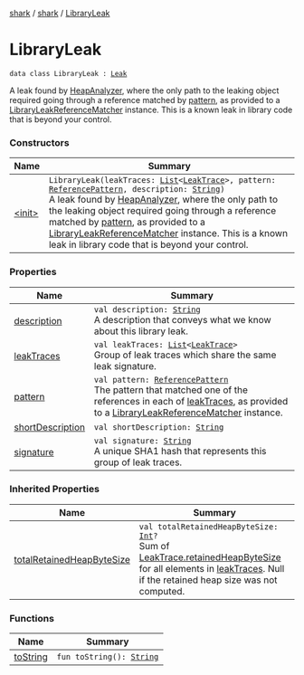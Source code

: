 [shark](../../index.md) / [shark](../index.md) / [LibraryLeak](./index.md)

# LibraryLeak

`data class LibraryLeak : `[`Leak`](../-leak/index.md)

A leak found by [HeapAnalyzer](../-heap-analyzer/index.md), where the only path to the leaking object required going
through a reference matched by [pattern](pattern.md), as provided to a [LibraryLeakReferenceMatcher](../-library-leak-reference-matcher/index.md)
instance. This is a known leak in library code that is beyond your control.

### Constructors

| Name | Summary |
|---|---|
| [&lt;init&gt;](-init-.md) | `LibraryLeak(leakTraces: `[`List`](https://kotlinlang.org/api/latest/jvm/stdlib/kotlin.collections/-list/index.html)`<`[`LeakTrace`](../-leak-trace/index.md)`>, pattern: `[`ReferencePattern`](../-reference-pattern/index.md)`, description: `[`String`](https://kotlinlang.org/api/latest/jvm/stdlib/kotlin/-string/index.html)`)`<br>A leak found by [HeapAnalyzer](../-heap-analyzer/index.md), where the only path to the leaking object required going through a reference matched by [pattern](pattern.md), as provided to a [LibraryLeakReferenceMatcher](../-library-leak-reference-matcher/index.md) instance. This is a known leak in library code that is beyond your control. |

### Properties

| Name | Summary |
|---|---|
| [description](description.md) | `val description: `[`String`](https://kotlinlang.org/api/latest/jvm/stdlib/kotlin/-string/index.html)<br>A description that conveys what we know about this library leak. |
| [leakTraces](leak-traces.md) | `val leakTraces: `[`List`](https://kotlinlang.org/api/latest/jvm/stdlib/kotlin.collections/-list/index.html)`<`[`LeakTrace`](../-leak-trace/index.md)`>`<br>Group of leak traces which share the same leak signature. |
| [pattern](pattern.md) | `val pattern: `[`ReferencePattern`](../-reference-pattern/index.md)<br>The pattern that matched one of the references in each of [leakTraces](leak-traces.md), as provided to a [LibraryLeakReferenceMatcher](../-library-leak-reference-matcher/index.md) instance. |
| [shortDescription](short-description.md) | `val shortDescription: `[`String`](https://kotlinlang.org/api/latest/jvm/stdlib/kotlin/-string/index.html) |
| [signature](signature.md) | `val signature: `[`String`](https://kotlinlang.org/api/latest/jvm/stdlib/kotlin/-string/index.html)<br>A unique SHA1 hash that represents this group of leak traces. |

### Inherited Properties

| Name | Summary |
|---|---|
| [totalRetainedHeapByteSize](../-leak/total-retained-heap-byte-size.md) | `val totalRetainedHeapByteSize: `[`Int`](https://kotlinlang.org/api/latest/jvm/stdlib/kotlin/-int/index.html)`?`<br>Sum of [LeakTrace.retainedHeapByteSize](../-leak-trace/retained-heap-byte-size.md) for all elements in [leakTraces](../-leak/leak-traces.md). Null if the retained heap size was not computed. |

### Functions

| Name | Summary |
|---|---|
| [toString](to-string.md) | `fun toString(): `[`String`](https://kotlinlang.org/api/latest/jvm/stdlib/kotlin/-string/index.html) |
